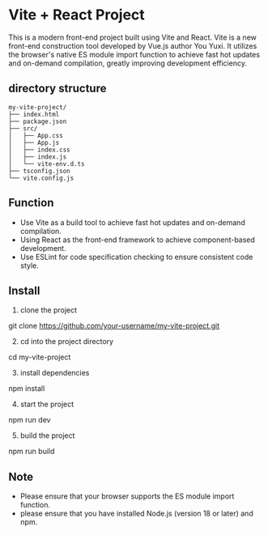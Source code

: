 # Vite + React Project

This is a modern front-end project built using Vite and React. Vite is a new front-end construction tool developed by Vue.js author You Yuxi. It utilizes the browser's native ES module import function to achieve fast hot updates and on-demand compilation, greatly improving development efficiency.

## directory structure

```
my-vite-project/
├── index.html
├── package.json
├── src/
│   ├── App.css
│   ├── App.js
│   ├── index.css
│   ├── index.js
│   └── vite-env.d.ts
├── tsconfig.json
└── vite.config.js
```

## Function

- Use Vite as a build tool to achieve fast hot updates and on-demand compilation.
- Using React as the front-end framework to achieve component-based development.
- Use ESLint for code specification checking to ensure consistent code style.

## Install

1. clone the project

git clone https://github.com/your-username/my-vite-project.git

2. cd into the project directory

cd my-vite-project

3. install dependencies

npm install

4. start the project

npm run dev

5. build the project

npm run build

## Note

- Please ensure that your browser supports the ES module import function.
- please ensure that you have installed Node.js (version 18 or later) and npm.

